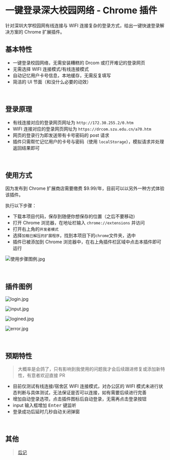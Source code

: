 # 一键登录深大校园网络 - Chrome 插件

针对深圳大学校园网有线连接与 WIFI 连接复杂的登录方式，给出一键快速登录解决方案的 Chrome 扩展插件。

## 基本特性

- 一键登录校园网络，无需安装糟糕的 Drcom 或打开难记的登录网页
- 无需选择 WIFI 连接模式/有线连接模式
- 自动记忆用户卡号信息，本地缓存，无需反复填写
- 简洁的 UI 节面（和没什么必要的动效）

<br>

## 登录原理

- 有线连接对应的登录网页网址为 `http://172.30.255.2/0.htm`
- WIFI 连接对应的登录网页网址为 `https://drcom.szu.edu.cn/a70.htm`
- 网页的登录行为即发送带有卡号密码的 post 请求
- 插件只需帮忙记忆用户的卡号与密码（使用 `localStorage`），模拟请求并处理返回结果即可

<br>

## 使用方式

因为发布到 Chrome 扩展商店需要缴费 \$9.99/年，目前可以以另外一种方式体验该插件。

执行以下步骤：

- 下载本项目代码，保存到随便你想保存的位置（之后不要移动）
- 打开 Chrome 浏览器，在地址栏输入 `chrome://extensions` 并访问
- 打开右上角的`开发者模式`
- 选择`加载已解压的扩展程序`，找到本项目下的`chrome`文件夹，选中
- 插件已被添加到 Chrome 浏览器中，在右上角插件栏区域中点击本插件即可运行

![使用步骤图例.jpg](https://i.loli.net/2020/09/14/gGxFHdu8oZjPDKa.jpg)

<br>

## 插件图例

![login.jpg](https://i.loli.net/2020/09/14/vFq1Qu7Dn8UCVrb.jpg)

![input.jpg](https://i.loli.net/2020/09/14/CTSyHFpQDWXd72U.jpg)

![logined.jpg](https://i.loli.net/2020/09/14/KBgxod5qu3WlJfN.jpg)

![error.jpg](https://i.loli.net/2020/09/14/RuWUZjokFNHPt2Y.jpg)

<br>

## 预期特性

> 大概率是会鸽了，只有影响到我使用的问题我才会后续跟进修复或添加新特性，有意者欢迎直接 PR

- 目前仅测试有线连接/宿舍区 WIFI 连接模式，对办公区的 WIFI 模式未进行状态判断与具体测试，无法保证是否可以连接，如有需要后续进行完善
- 增加自动登录选项，点击插件图标后自动登录，无需再点击登录按钮
- input 输入框增加 <kbd>Enter</kbd> 键监听
- 登录成功后延时几秒自动关闭弹窗

<br>

## 其他

> [后记](./record.md)

<br>
